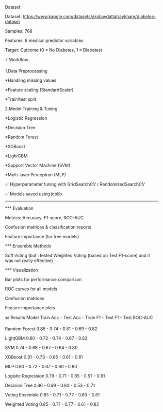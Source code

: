 Dataset

Dataset: https://www.kaggle.com/datasets/akshaydattatraykhare/diabetes-dataset

Samples: 768

Features: 8 medical predictor variables

Target: Outcome (0 = No Diabetes, 1 = Diabetes)

⚡ Workflow

1.Data Preprocessing

*Handling missing values

*Feature scaling (StandardScaler)

*Train/test split

2.Model Training & Tuning

*Logistic Regression

*Decision Tree

*Random Forest

*XGBoost

*LightGBM

*Support Vector Machine (SVM)

*Multi-layer Perceptron (MLP)


✅ Hyperparameter tuning with GridSearchCV / RandomizedSearchCV

✅ Models saved using joblib

-----------------------------------------------------------------------------------

*** Evaluation

Metrics: Accuracy, F1-score, ROC-AUC

Confusion matrices & classification reports

Feature importance (for tree models)

*** Ensemble Methods

Soft Voting (but i tested Weighted Voting (based on Test F1-score) and it was not really effective)

*** Visualization

Bar plots for performance comparison

ROC curves for all models

Confusion matrices

Feature importance plots

📊 Results
Model             	Train Acc   -   	Test Acc	 -   Train F1	  -   Test F1	  -   Test ROC-AUC

Random Forest	        0.85	    -       0.74	   -   0.81	      -     0.69	  -        0.82

LightGBM	            0.80      -     	0.72	   -   0.74       -   	0.67    -     	 0.82

SVM                  	0.74      -      	0.68     -  	0.67      -   	0.64    -     	 0.80

XGBoost	              0.91	    -       0.73	   -    0.85	    -     0.61	  -        0.81

MLP	                  0.80	    -       0.72	   -    0.67	    -     0.60	  -        0.80

Logistic Regression	  0.79	    -       0.71	   -    0.65	    -     0.57	  -        0.81

Decision Tree        	0.86	    -       0.69	   -    0.80	    -     0.53	  -        0.71

Voting Ensemble	      0.85	    -       0.71	   -    0.77	    -     0.60	  -        0.81

Weighted Voting	      0.85	    -       0.71	   -    0.77	    -     0.61	  -        0.82
